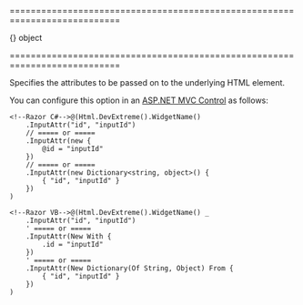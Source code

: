 <!--**
/*-------------------------------------------
    Auto-generated file. Do not modify.
-------------------------------------------

**-->
===========================================================================
<!--default-->{}<!--/default-->
<!--type-->object<!--/type-->
===========================================================================

<!--shortDescription-->
Specifies the attributes to be passed on to the underlying HTML element.
<!--/shortDescription-->

<!--fullDescription-->
You can configure this option in an [ASP.NET MVC Control](/Documentation/Guide/ASP.NET_MVC_Controls/Fundamentals/) as follows:

    <!--Razor C#-->@(Html.DevExtreme().WidgetName()
        .InputAttr("id", "inputId")
        // ===== or =====
        .InputAttr(new {
            @id = "inputId"
        })
        // ===== or =====
        .InputAttr(new Dictionary<string, object>() {
            { "id", "inputId" }
        })
    )

    <!--Razor VB-->@(Html.DevExtreme().WidgetName() _
        .InputAttr("id", "inputId")
        ' ===== or =====
        .InputAttr(New With {
            .id = "inputId"
        })
        ' ===== or =====
        .InputAttr(New Dictionary(Of String, Object) From {
            { "id", "inputId" }
        })
    )
<!--/fullDescription-->
